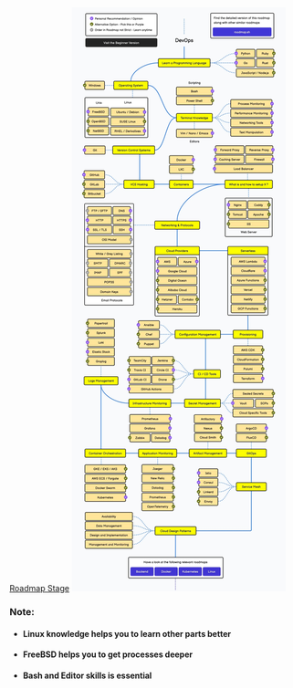 [Roadmap Stage](https://roadmap.sh/devops)
![image](images/roadmap.jpg)

### Note: 
* #### Linux knowledge helps you to learn other parts better
* #### FreeBSD helps you to get processes deeper
* #### Bash and Editor skills is essential

